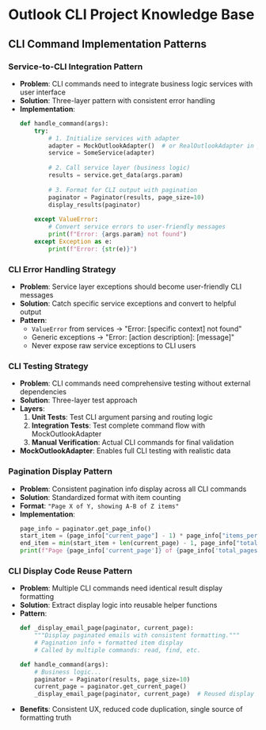 # Outlook CLI Project Knowledge Base

## CLI Command Implementation Patterns

### Service-to-CLI Integration Pattern
- **Problem**: CLI commands need to integrate business logic services with user interface
- **Solution**: Three-layer pattern with consistent error handling
- **Implementation**:
  ```python
  def handle_command(args):
      try:
          # 1. Initialize services with adapter
          adapter = MockOutlookAdapter()  # or RealOutlookAdapter in production
          service = SomeService(adapter)
          
          # 2. Call service layer (business logic)
          results = service.get_data(args.param)
          
          # 3. Format for CLI output with pagination
          paginator = Paginator(results, page_size=10)
          display_results(paginator)
          
      except ValueError:
          # Convert service errors to user-friendly messages
          print(f"Error: {args.param} not found")
      except Exception as e:
          print(f"Error: {str(e)}")
  ```

### CLI Error Handling Strategy  
- **Problem**: Service layer exceptions should become user-friendly CLI messages
- **Solution**: Catch specific service exceptions and convert to helpful output
- **Pattern**:
  - `ValueError` from services → "Error: [specific context] not found"
  - Generic exceptions → "Error: [action description]: [message]"
  - Never expose raw service exceptions to CLI users

### CLI Testing Strategy
- **Problem**: CLI commands need comprehensive testing without external dependencies
- **Solution**: Three-layer test approach
- **Layers**:
  1. **Unit Tests**: Test CLI argument parsing and routing logic
  2. **Integration Tests**: Test complete command flow with MockOutlookAdapter
  3. **Manual Verification**: Actual CLI commands for final validation
- **MockOutlookAdapter**: Enables full CLI testing with realistic data

### Pagination Display Pattern
- **Problem**: Consistent pagination info display across all CLI commands
- **Solution**: Standardized format with item counting
- **Format**: `"Page X of Y, showing A-B of Z items"`
- **Implementation**:
  ```python
  page_info = paginator.get_page_info()
  start_item = (page_info["current_page"] - 1) * page_info["items_per_page"] + 1
  end_item = min(start_item + len(current_page) - 1, page_info["total_items"])
  print(f"Page {page_info['current_page']} of {page_info['total_pages']}, showing {start_item}-{end_item} of {page_info['total_items']} items")
  ```

### CLI Display Code Reuse Pattern
- **Problem**: Multiple CLI commands need identical result display formatting
- **Solution**: Extract display logic into reusable helper functions
- **Pattern**:
  ```python
  def _display_email_page(paginator, current_page):
      """Display paginated emails with consistent formatting."""
      # Pagination info + formatted item display
      # Called by multiple commands: read, find, etc.
  
  def handle_command(args):
      # Business logic...
      paginator = Paginator(results, page_size=10)
      current_page = paginator.get_current_page()
      _display_email_page(paginator, current_page)  # Reused display
  ```
- **Benefits**: Consistent UX, reduced code duplication, single source of formatting truth